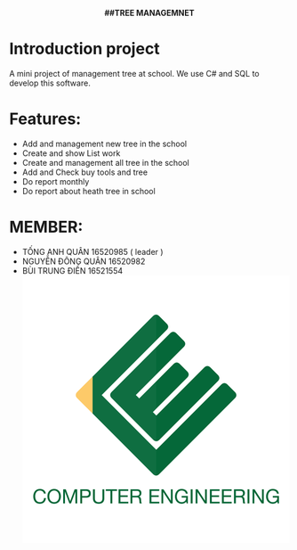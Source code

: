 <p align="center">
  <b>##TREE MANAGEMNET</b><br>
 
# Introduction project
A mini project of management tree at school. We use C# and SQL to develop this software.

# Features:
 - Add and management new tree in the school
 - Create and show List work 
 - Create and management all tree in the school
 - Add and Check buy tools and tree
 - Do report monthly
 - Do report about heath tree in school

# MEMBER:
 - TỐNG ANH QUÂN 16520985 ( leader )
 - NGUYỄN ĐÔNG QUÂN 16520982 
 - BÙI TRUNG ĐIỀN 16521554
![](12670836_259419054393807_70246416484125136_n.png)
